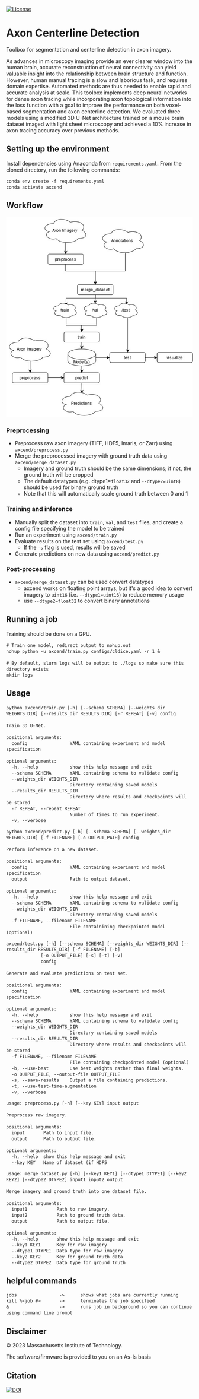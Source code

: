[![License](https://img.shields.io/badge/License-BSD%202--Clause-orange.svg)](https://opensource.org/licenses/BSD-2-Clause)
# Axon Centerline Detection
Toolbox for segmentation and centerline detection in axon imagery. 

As advances in microscopy imaging provide an ever clearer window into the human brain, accurate reconstruction of neural connectivity can yield valuable insight into the relationship between brain structure and function. However, human manual tracing is a slow and laborious task, and requires domain expertise. Automated methods are thus needed to enable rapid and accurate analysis at scale. This toolbox implements deep neural networks for dense axon tracing while incorporating axon topological information into the loss function with a goal to improve the performance on both voxel-based segmentation and axon centerline detection. We evaluated three models using a modified 3D U-Net architecture trained on a mouse brain dataset imaged with light sheet microscopy and achieved a 10% increase in axon tracing accuracy over previous methods.

## Setting up the environment
Install dependencies using Anaconda from `requirements.yaml`. From the cloned directory, run the following commands:

```
conda env create -f requirements.yaml
conda activate axcend
```

## Workflow

![flowchart image](axcend/flowchart.jpg)

### Preprocessing

- Preprocess raw axon imagery (TIFF, HDF5, Imaris, or Zarr) using `axcend/preprocess.py`
- Merge the preprocessed imagery with ground truth data using `axcend/merge_dataset.py`
  - Imagery and ground truth should be the same dimensions; if not, the ground truth will be cropped
  - The default datatypes (e.g. dtype1=`float32` and `--dtype2=uint8`) should be used for binary ground truth
  - Note that this will automatically scale ground truth between 0 and 1

### Training and inference

- Manually split the dataset into `train`, `val`, and `test` files, and create a config file specifying the model to be trained
- Run an experiment using `axcend/train.py`
- Evaluate results on the test set using `axcend/test.py`
  - If the `-s` flag is used, results will be saved
- Generate predictions on new data using `axcend/predict.py`

### Post-processing

- `axcend/merge_dataset.py` can be used convert datatypes
  - axcend works on floating point arrays, but it's a good idea to convert imagery to `uint16` (i.e. `--dtype1=uint16`) to reduce memory usage
  - use `--dtype2=float32` to convert binary annotations

## Running a job

Training should be done on a GPU.

```
# Train one model, redirect output to nohup.out
nohup python -u axcend/train.py configs/cldice.yaml -r 1 &

# By default, slurm logs will be output to ./logs so make sure this directory exists
mkdir logs
```

## Usage

```
python axcend/train.py [-h] [--schema SCHEMA] [--weights_dir WEIGHTS_DIR] [--results_dir RESULTS_DIR] [-r REPEAT] [-v] config

Train 3D U-Net.

positional arguments:
  config                YAML containing experiment and model specification

optional arguments:
  -h, --help            show this help message and exit
  --schema SCHEMA       YAML containing schema to validate config
  --weights_dir WEIGHTS_DIR
                        Directory containing saved models
  --results_dir RESULTS_DIR
                        Directory where results and checkpoints will be stored
  -r REPEAT, --repeat REPEAT
                        Number of times to run experiment.
  -v, --verbose
  ```

```
python axcend/predict.py [-h] [--schema SCHEMA] [--weights_dir WEIGHTS_DIR] [-f FILENAME] [-o OUTPUT_PATH] config

Perform inference on a new dataset.

positional arguments:
  config                YAML containing experiment and model specification
  output                Path to output dataset.

optional arguments:
  -h, --help            show this help message and exit
  --schema SCHEMA       YAML containing schema to validate config
  --weights_dir WEIGHTS_DIR
                        Directory containing saved models
  -f FILENAME, --filename FILENAME
                        File containining checkpointed model (optional)                        
```

```
axcend/test.py [-h] [--schema SCHEMA] [--weights_dir WEIGHTS_DIR] [--results_dir RESULTS_DIR] [-f FILENAME] [-b]
             [-o OUTPUT_FILE] [-s] [-t] [-v]
             config

Generate and evaluate predictions on test set.

positional arguments:
  config                YAML containing experiment and model specification

optional arguments:
  -h, --help            show this help message and exit
  --schema SCHEMA       YAML containing schema to validate config
  --weights_dir WEIGHTS_DIR
                        Directory containing saved models
  --results_dir RESULTS_DIR
                        Directory where results and checkpoints will be stored
  -f FILENAME, --filename FILENAME
                        File containing checkpointed model (optional)
  -b, --use-best        Use best weights rather than final weights.
  -o OUTPUT_FILE, --output-file OUTPUT_FILE
  -s, --save-results    Output a file containing predictions.
  -t, --use-test-time-augmentation
  -v, --verbose
```

```
usage: preprocess.py [-h] [--key KEY] input output

Preprocess raw imagery.

positional arguments:
  input       Path to input file.
  output      Path to output file.

optional arguments:
  -h, --help  show this help message and exit
  --key KEY   Name of dataset (if HDF5
```

```
usage: merge_dataset.py [-h] [--key1 KEY1] [--dtype1 DTYPE1] [--key2 KEY2] [--dtype2 DTYPE2] input1 input2 output

Merge imagery and ground truth into one dataset file.

positional arguments:
  input1           Path to raw imagery.
  input2           Path to ground truth data.
  output           Path to output file.

optional arguments:
  -h, --help       show this help message and exit
  --key1 KEY1      Key for raw imagery
  --dtype1 DTYPE1  Data type for raw imagery
  --key2 KEY2      Key for ground truth data
  --dtype2 DTYPE2  Data type for ground truth
```

## helpful commands
```
jobs                ->      shows what jobs are currently running
kill %<job #>       ->      terminates the job specified
&                   ->      runs job in background so you can continue using command line prompt
```

## Disclaimer
© 2023 Massachusetts Institute of Technology.

The software/firmware is provided to you on an As-Is basis

## Citation
[![DOI](https://zenodo.org/badge/634872912.svg)](https://zenodo.org/badge/latestdoi/634872912)

